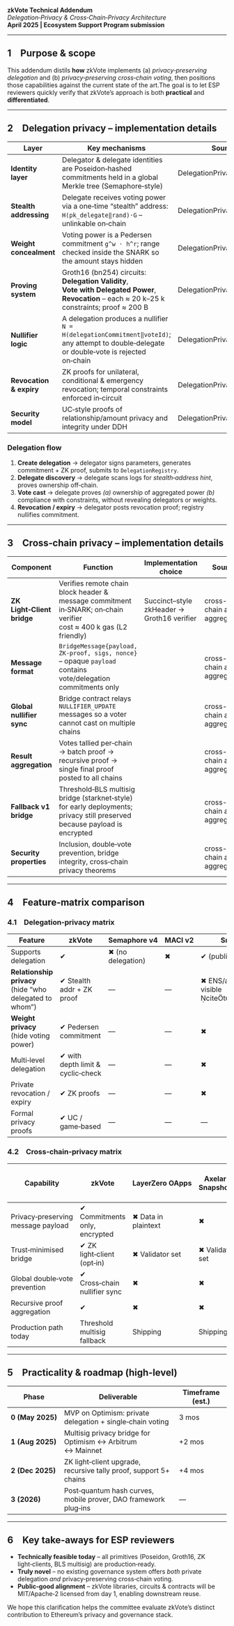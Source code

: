 **zkVote Technical Addendum**  
_Delegation‑Privacy & Cross‑Chain‑Privacy Architecture_  
**April 2025 | Ecosystem Support Program submission**

---

## 1 Purpose & scope

This addendum distils **how** zkVote implements (a) *privacy‑preserving delegation* and (b) *privacy‑preserving cross‑chain voting*, then positions those capabilities against the current state of the art.The goal is to let ESP reviewers quickly verify that zkVote’s approach is both **practical** and **differentiated**.

---

## 2 Delegation privacy – implementation details

| Layer                   | Key mechanisms                                                                                                                                 | Source                    |
| ----------------------- | ---------------------------------------------------------------------------------------------------------------------------------------------- | ------------------------- |
| **Identity layer**      | Delegator & delegate identities are Poseidon‑hashed commitments held in a global Merkle tree (Semaphore‑style)                                 | DelegationPrivacyDeepDive |
| **Stealth addressing**  | Delegate receives voting power via a one‑time “stealth” address: `H(pk_delegate‖rand)·G` – unlinkable on‑chain                                 | DelegationPrivacyDeepDive |
| **Weight concealment**  | Voting power is a Pedersen commitment `g^w · h^r`; range checked inside the SNARK so the amount stays hidden                                   | DelegationPrivacyDeepDive |
| **Proving system**      | Groth16 (bn254) circuits: **Delegation Validity**, **Vote with Delegated Power**, **Revocation** – each ≈ 20 k–25 k constraints; proof ≈ 200 B | DelegationPrivacyDeepDive |
| **Nullifier logic**     | A delegation produces a nullifier `N = H(delegationCommitment‖voteId)`; any attempt to double‑delegate or double‑vote is rejected on‑chain     | DelegationPrivacyDeepDive |
| **Revocation & expiry** | ZK proofs for unilateral, conditional & emergency revocation; temporal constraints enforced in‑circuit                                         | DelegationPrivacyDeepDive |
| **Security model**      | UC‑style proofs of relationship/amount privacy and integrity under DDH                                                                         | DelegationPrivacyDeepDive |

### Delegation flow

1. **Create delegation** → delegator signs parameters, generates commitment + ZK proof, submits to `DelegationRegistry`.
2. **Delegate discovery** → delegate scans logs for _stealth‑address hint_, proves ownership off‑chain.
3. **Vote cast** → delegate proves _(a)_ ownership of aggregated power _(b)_ compliance with constraints, without revealing delegators or weights.
4. **Revocation / expiry** → delegator posts revocation proof; registry nullifies commitment.

---

## 3 Cross‑chain privacy – implementation details

| Component                  | Function                                                                                                                   | Implementation choice                      | Source                      |
| -------------------------- | -------------------------------------------------------------------------------------------------------------------------- | ------------------------------------------ | --------------------------- |
| **ZK Light‑Client bridge** | Verifies remote chain block header & message commitment in‑SNARK; on‑chain verifier cost ≈ 400 k gas (L2 friendly)         | Succinct–style zkHeader → Groth16 verifier | cross-chain and aggregation |
| **Message format**         | `BridgeMessage{payload, ZK‑proof, sigs, nonce}` – opaque `payload` contains vote/delegation commitments only               |                                            | cross-chain and aggregation |
| **Global nullifier sync**  | Bridge contract relays `NULLIFIER_UPDATE` messages so a voter cannot cast on multiple chains                               |                                            | cross-chain and aggregation |
| **Result aggregation**     | Votes tallied per‑chain → batch proof → recursive proof → single final proof posted to all chains                          |                                            | cross-chain and aggregation |
| **Fallback v1 bridge**     | Threshold‑BLS multisig bridge (starknet‑style) for early deployments; privacy still preserved because payload is encrypted |                                            | cross-chain and aggregation |
| **Security properties**    | Inclusion, double‑vote prevention, bridge integrity, cross‑chain privacy theorems                                          |                                            | cross-chain and aggregation |

---

## 4 Feature‑matrix comparison

### 4.1 Delegation‑privacy matrix

| Feature                                                 | **zkVote**                        | Semaphore v4      | MACI v2 | Snapshot                                  | Snapshot + Shutter |
| ------------------------------------------------------- | --------------------------------- | ----------------- | ------- | ----------------------------------------- | ------------------ |
| Supports delegation                                     | ✔                                 | ✖ (no delegation) | ✖       | ✔ (public)                                | ✔ (public)         |
| **Relationship privacy** (hide “who delegated to whom”) | ✔ Stealth addr + ZK proof         | —                 | —       | ✖ ENS/address visible citeturn0search2 | ✖ Same             |
| **Weight privacy** (hide voting power)                  | ✔ Pedersen commitment             | —                 | —       | ✖                                         | ✖                  |
| Multi‑level delegation                                  | ✔ with depth limit & cyclic‑check | —                 | —       | ✖                                         | ✖                  |
| Private revocation / expiry                             | ✔ ZK proofs                       | —                 | —       | ✖                                         | ✖                  |
| Formal privacy proofs                                   | ✔ UC / game‑based                 | —                 | —       | —                                         | —                  |

### 4.2 Cross‑chain‑privacy matrix

| Capability                         | **zkVote**                    | LayerZero OApps     | Axelar / SnapshotX | Shutter Network (single chain) | Semaphore / MACI  |
| ---------------------------------- | ----------------------------- | ------------------- | ------------------ | ------------------------------ | ----------------- |
| Privacy‑preserving message payload | ✔ Commitments only, encrypted | ✖ Data in plaintext | ✖                  | ✔ (but single chain)           | —                 |
| Trust‑minimised bridge             | ✔ ZK light‑client (opt‑in)    | ✖ Validator set     | ✖ Validator set    | n/a                            | —                 |
| Global double‑vote prevention      | ✔ Cross‑chain nullifier sync  | ✖                   | ✖                  | —                              | —                 |
| Recursive proof aggregation        | ✔                             | ✖                   | ✖                  | ✖                              | —                 |
| Production path today              | Threshold multisig fallback   | Shipping            | Shipping           | Mainnet                        | Single‑chain only |

---

## 5 Practicality & roadmap (high‑level)

| Phase            | Deliverable                                                       | Timeframe (est.) |
| ---------------- | ----------------------------------------------------------------- | ---------------- |
| **0 (May 2025)** | MVP on Optimism: private delegation + single‑chain voting         | 3 mos            |
| **1 (Aug 2025)** | Multisig privacy bridge for Optimism ↔ Arbitrum ↔ Mainnet         | +2 mos           |
| **2 (Dec 2025)** | ZK light‑client upgrade, recursive tally proof, support 5+ chains | +4 mos           |
| **3 (2026)**     | Post‑quantum hash curves, mobile prover, DAO framework plug‑ins   | —                |

---

## 6 Key take‑aways for ESP reviewers

- **Technically feasible today** – all primitives (Poseidon, Groth16, ZK light‑clients, BLS multisig) are production‑ready.
- **Truly novel** – no existing governance system offers _both_ private delegation _and_ privacy‑preserving cross‑chain voting.
- **Public‑good alignment** – zkVote libraries, circuits & contracts will be MIT/Apache‑2 licensed from day 1, enabling downstream reuse.

We hope this clarification helps the committee evaluate zkVote’s distinct contribution to Ethereum’s privacy and governance stack.
